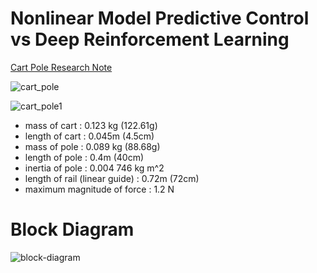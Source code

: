 # Nonlinear Model Predictive Control vs Deep Reinforcement Learning

[Cart Pole Research Note](https://wontothree.github.io/cartpole)

![cart_pole](https://github.com/user-attachments/assets/c034ff94-a9c9-4964-a9ec-e88a63ced1ec)

![cart_pole1](https://github.com/user-attachments/assets/1745f6a5-071a-4d14-a988-e348221d984b)


- mass of cart : 0.123 kg (122.61g)
- length of cart : 0.045m (4.5cm)
- mass of pole : 0.089 kg (88.68g)
- length of pole : 0.4m (40cm)
- inertia of pole : 0.004 746 kg m^2
- length of rail (linear guide) : 0.72m (72cm)
- maximum magnitude of force : 1.2 N

# Block Diagram

![block-diagram](https://github.com/user-attachments/assets/8c8b2d22-6f9f-4e63-b53d-9e3768450cb8)
